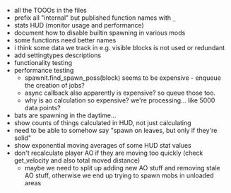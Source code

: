 * all the TOOOs in the files
* prefix all "internal" but published function names with `_`
* stats HUD (monitor usage and performance)
* document how to disable builtin spawning in various mods
* some functions need better names
* i think some data we track in e.g. visible blocks is not used or redundant
* add settingtypes descriptions
* functionality testing
* performance testing
  * spawnit.find_spawn_poss(block) seems to be expensive - enqueue the creation of jobs?
  * async callback also apparently is expensive? so queue those too.
  * why is ao calculation so expensive? we're processing... like 5000 data points?
* bats are spawning in the daytime...
* show counts of things calculated in HUD, not just calculating
* need to be able to somehow say "spawn on leaves, but only if they're solid"
* show exponential moving averages of some HUD stat values
* don't recalculate player AO if they are moving too quickly (check get_velocity and also total moved distance)
  * maybe we need to split up adding new AO stuff and removing stale AO stuff, otherwise we end up trying to
    spawn mobs in unloaded areas
